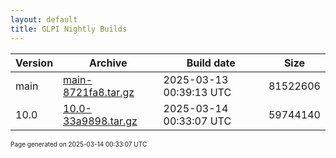 ```yaml
---
layout: default
title: GLPI Nightly Builds
---
```


Version|Archive|Build date|Size
---|---|---|---
main|[main-8721fa8.tar.gz](main-8721fa8.tar.gz)|2025-03-13 00:39:13 UTC|81522606
10.0|[10.0-33a9898.tar.gz](10.0-33a9898.tar.gz)|2025-03-14 00:33:07 UTC|59744140

<font size="1">Page generated on 2025-03-14 00:33:07 UTC</font>
